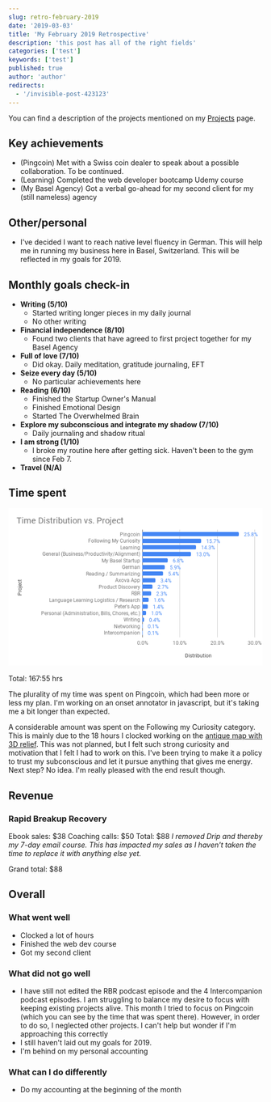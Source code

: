 ```yaml
---
slug: retro-february-2019
date: '2019-03-03'
title: 'My February 2019 Retrospective'
description: 'this post has all of the right fields'
categories: ['test']
keywords: ['test']
published: true
author: 'author'
redirects:
  - '/invisible-post-423123'
---
```


You can find a description of the projects mentioned on my [Projects](http://jessems.com/current-projects/) page.

## Key achievements

- (Pingcoin) Met with a Swiss coin dealer to speak about a possible collaboration. To be continued.
- (Learning) Completed the web developer bootcamp Udemy course
- (My Basel Agency) Got a verbal go-ahead for my second client for my (still nameless) agency

## Other/personal

- I've decided I want to reach native level fluency in German. This will help me in running my business here in Basel, Switzerland. This will be reflected in my goals for 2019.

## Monthly goals check-in

- **Writing (5/10)**
  - Started writing longer pieces in my daily journal
  - No other writing
- **Financial independence (8/10)**
  - Found two clients that have agreed to first project together for my Basel Agency
- **Full of love (7/10)**
  - Did okay. Daily meditation, gratitude journaling, EFT
- **Seize every day (5/10)**
  - No particular achievements here
- **Reading (6/10)**
  - Finished the Startup Owner's Manual
  - Finished Emotional Design
  - Started The Overwhelmed Brain
- **Explore my subconscious and integrate my shadow (7/10)**
  - Daily journaling and shadow ritual
- **I am strong (1/10)**
  - I broke my routine here after getting sick. Haven't been to the gym since Feb 7.
- **Travel (N/A)**

## Time spent

[![](images/Time-Distribution-vs.-Project-1.png)](http://jessems.com/wp-content/uploads/2019/03/Time-Distribution-vs.-Project-1.png)

Total: 167:55 hrs

The plurality of my time was spent on Pingcoin, which had been more or less my plan. I'm working on an onset annotator in javascript, but it's taking me a bit longer than expected.

A considerable amount was spent on the Following my Curiosity category. This is mainly due to the 18 hours I clocked working on the [antique map with 3D relief](http://jessems.com/digitally-rendered-3d-elevation-1798-political-map-of-switzerland/). This was not planned, but I felt such strong curiosity and motivation that I felt I had to work on this. I've been trying to make it a policy to trust my subconscious and let it pursue anything that gives me energy. Next step? No idea. I'm really pleased with the end result though.

## Revenue

### Rapid Breakup Recovery

Ebook sales: $38 Coaching calls: $50 Total: \$88 _I removed Drip and thereby my 7-day email course. This has impacted my sales as I haven't taken the time to replace it with anything else yet._

Grand total: \$88

## Overall

### What went well

- Clocked a lot of hours
- Finished the web dev course
- Got my second client

### What did not go well

- I have still not edited the RBR podcast episode and the 4 Intercompanion podcast episodes. I am struggling to balance my desire to focus with keeping existing projects alive. This month I tried to focus on Pingcoin (which you can see by the time that was spent there). However, in order to do so, I neglected other projects. I can't help but wonder if I'm approaching this correctly
- I still haven't laid out my goals for 2019.
- I'm behind on my personal accounting

### What can I do differently

- Do my accounting at the beginning of the month
